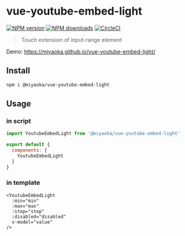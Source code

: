# vue-youtube-embed-light

[![NPM version](https://img.shields.io/npm/v/@miyaoka/vue-youtube-embed-light.svg?style=flat)](https://npmjs.com/package/@miyaoka/vue-youtube-embed-light) [![NPM downloads](https://img.shields.io/npm/dm/@miyaoka/vue-youtube-embed-light.svg?style=flat)](https://npmjs.com/package/@miyaoka/vue-youtube-embed-light) [![CircleCI](https://circleci.com/gh/miyaoka/vue-youtube-embed-light.svg?style=shield)](https://circleci.com/gh/miyaoka/vue-youtube-embed-light)

> Touch extension of input-range element

Demo: https://miyaoka.github.io/vue-youtube-embed-light/

## Install

```sh
npm i @miyaoka/vue-youtube-embed-light
```

## Usage

### in script

```js
import YoutubeEmbedLight from '@miyaoka/vue-youtube-embed-light'

export default {
  components: {
    YoutubeEmbedLight
  }
}
```

### in template

```
<YoutubeEmbedLight
  :min="min"
  :max="max"
  :step="step"
  :disabled="disabled"
  v-model="value"
/>
```

